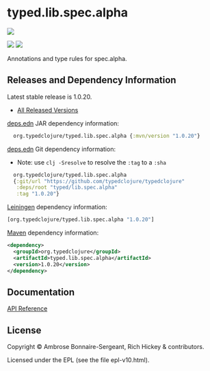 <!-- DO NOT EDIT! Instead, edit `dev/resources/root-templates/typed/lib.spec.alpha/README.md` and run `./script/regen-selmer.sh` -->
# typed.lib.spec.alpha

<a href='https://typedclojure.org'><img src='../../doc/images/part-of-typed-clojure-project.png'></a>

<p>
  <a href='https://www.patreon.com/ambrosebs'><img src='../../doc/images/become_a_patron_button.png'></a>
  <a href='https://opencollective.com/typedclojure'><img src='../../doc/images/donate-to-our-collective.png'></a>
</p>

Annotations and type rules for spec.alpha.

## Releases and Dependency Information

Latest stable release is 1.0.20.

* [All Released Versions](https://clojars.org/org.typedclojure/typed.lib.spec.alpha)

[deps.edn](https://clojure.org/reference/deps_and_cli) JAR dependency information:

```clj
  org.typedclojure/typed.lib.spec.alpha {:mvn/version "1.0.20"}
```

[deps.edn](https://clojure.org/reference/deps_and_cli) Git dependency information:

- Note: use `clj -Sresolve` to resolve the `:tag` to a `:sha`

```clj
  org.typedclojure/typed.lib.spec.alpha
  {:git/url "https://github.com/typedclojure/typedclojure"
   :deps/root "typed/lib.spec.alpha"
   :tag "1.0.20"}
```

[Leiningen](https://github.com/technomancy/leiningen) dependency information:

```clojure
[org.typedclojure/typed.lib.spec.alpha "1.0.20"]
```

[Maven](https://maven.apache.org/) dependency information:

```XML
<dependency>
  <groupId>org.typedclojure</groupId>
  <artifactId>typed.lib.spec.alpha</artifactId>
  <version>1.0.20</version>
</dependency>
```

## Documentation

[API Reference](https://api.typedclojure.org/latest/typed.lib.spec.alpha/index.html)

## License

Copyright © Ambrose Bonnaire-Sergeant, Rich Hickey & contributors.

Licensed under the EPL (see the file epl-v10.html).
